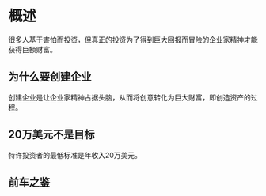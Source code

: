 # 概述
很多人基于害怕而投资，但真正的投资为了得到巨大回报而冒险的企业家精神才能获得巨额财富。

## 为什么要创建企业
创建企业是让企业家精神占据头脑，从而将创意转化为巨大财富，即创造资产的过程。

## 20万美元不是目标
特许投资者的最低标准是年收入20万美元。

## 前车之鉴
